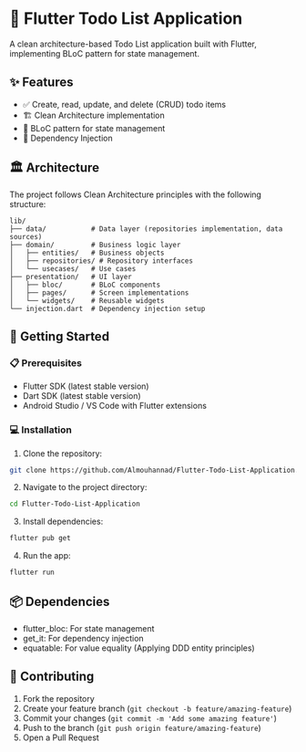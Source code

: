 # 📱 Flutter Todo List Application

A clean architecture-based Todo List application built with Flutter, implementing BLoC pattern for state management.

## ✨ Features

- ✅ Create, read, update, and delete (CRUD) todo items
- 🏗️ Clean Architecture implementation
- 🔄 BLoC pattern for state management
- 🎯 Dependency Injection

## 🏛️ Architecture

The project follows Clean Architecture principles with the following structure:

```
lib/
├── data/           # Data layer (repositories implementation, data sources)
├── domain/         # Business logic layer
│   ├── entities/   # Business objects
│   ├── repositories/ # Repository interfaces
│   └── usecases/   # Use cases
├── presentation/   # UI layer
│   ├── bloc/       # BLoC components
│   ├── pages/      # Screen implementations
│   └── widgets/    # Reusable widgets
└── injection.dart  # Dependency injection setup
```

## 🚀 Getting Started

### 📋 Prerequisites

- Flutter SDK (latest stable version)
- Dart SDK (latest stable version)
- Android Studio / VS Code with Flutter extensions

### 💻 Installation

1. Clone the repository:
```bash
git clone https://github.com/Almouhannad/Flutter-Todo-List-Application.git
```

2. Navigate to the project directory:
```bash
cd Flutter-Todo-List-Application
```

3. Install dependencies:
```bash
flutter pub get
```

4. Run the app:
```bash
flutter run
```

## 📦 Dependencies

- flutter_bloc: For state management
- get_it: For dependency injection
- equatable: For value equality (Applying DDD entity principles)

## 🤝 Contributing

1. Fork the repository
2. Create your feature branch (`git checkout -b feature/amazing-feature`)
3. Commit your changes (`git commit -m 'Add some amazing feature'`)
4. Push to the branch (`git push origin feature/amazing-feature`)
5. Open a Pull Request
